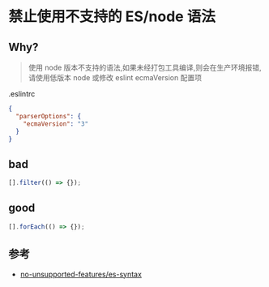 # 禁止使用不支持的 ES/node 语法

## Why?

> 使用 node 版本不支持的语法,如果未经打包工具编译,则会在生产环境报错,请使用低版本 node 或修改 eslint ecmaVersion 配置项

.eslintrc

```json
{
  "parserOptions": {
    "ecmaVersion": "3"
  }
}
```

## bad

```js
[].filter(() => {});
```

## good

```js
[].forEach(() => {});
```

## 参考

- [no-unsupported-features/es-syntax](https://github.com/mysticatea/eslint-plugin-node/blob/master/docs/rules/no-unsupported-features/es-syntax.md)
